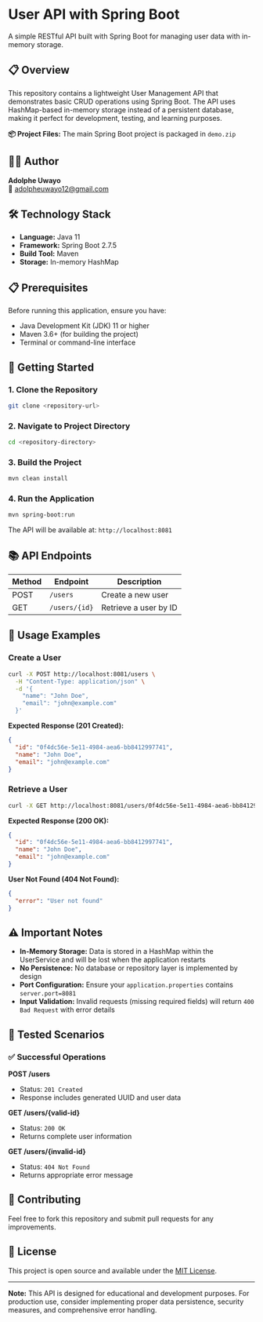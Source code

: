 # User API with Spring Boot

A simple RESTful API built with Spring Boot for managing user data with in-memory storage.

## 📋 Overview

This repository contains a lightweight User Management API that demonstrates basic CRUD operations using Spring Boot. The API uses HashMap-based in-memory storage instead of a persistent database, making it perfect for development, testing, and learning purposes.

**📦 Project Files:** The main Spring Boot project is packaged in `demo.zip`

## 👨‍💻 Author

**Adolphe Uwayo**  
📧 adolpheuwayo12@gmail.com

## 🛠️ Technology Stack

- **Language:** Java 11
- **Framework:** Spring Boot 2.7.5
- **Build Tool:** Maven
- **Storage:** In-memory HashMap

## 📋 Prerequisites

Before running this application, ensure you have:

- Java Development Kit (JDK) 11 or higher
- Maven 3.6+ (for building the project)
- Terminal or command-line interface

## 🚀 Getting Started

### 1. Clone the Repository
```bash
git clone <repository-url>
```

### 2. Navigate to Project Directory
```bash
cd <repository-directory>
```

### 3. Build the Project
```bash
mvn clean install
```

### 4. Run the Application
```bash
mvn spring-boot:run
```

The API will be available at: `http://localhost:8081`

## 📚 API Endpoints

| Method | Endpoint | Description |
|--------|----------|-------------|
| POST | `/users` | Create a new user |
| GET | `/users/{id}` | Retrieve a user by ID |

## 🔧 Usage Examples

### Create a User
```bash
curl -X POST http://localhost:8081/users \
  -H "Content-Type: application/json" \
  -d '{
    "name": "John Doe", 
    "email": "john@example.com"
  }'
```

**Expected Response (201 Created):**
```json
{
  "id": "0f4dc56e-5e11-4984-aea6-bb8412997741",
  "name": "John Doe",
  "email": "john@example.com"
}
```

### Retrieve a User
```bash
curl -X GET http://localhost:8081/users/0f4dc56e-5e11-4984-aea6-bb8412997741
```

**Expected Response (200 OK):**
```json
{
  "id": "0f4dc56e-5e11-4984-aea6-bb8412997741",
  "name": "John Doe",
  "email": "john@example.com"
}
```

**User Not Found (404 Not Found):**
```json
{
  "error": "User not found"
}
```

## ⚠️ Important Notes

- **In-Memory Storage:** Data is stored in a HashMap within the UserService and will be lost when the application restarts
- **No Persistence:** No database or repository layer is implemented by design
- **Port Configuration:** Ensure your `application.properties` contains `server.port=8081`
- **Input Validation:** Invalid requests (missing required fields) will return `400 Bad Request` with error details

## 🧪 Tested Scenarios

### ✅ Successful Operations

**POST /users**
- Status: `201 Created`
- Response includes generated UUID and user data

**GET /users/{valid-id}**
- Status: `200 OK`
- Returns complete user information

**GET /users/{invalid-id}**
- Status: `404 Not Found`
- Returns appropriate error message

## 🤝 Contributing

Feel free to fork this repository and submit pull requests for any improvements.

## 📄 License

This project is open source and available under the [MIT License](LICENSE).

---

**Note:** This API is designed for educational and development purposes. For production use, consider implementing proper data persistence, security measures, and comprehensive error handling.
